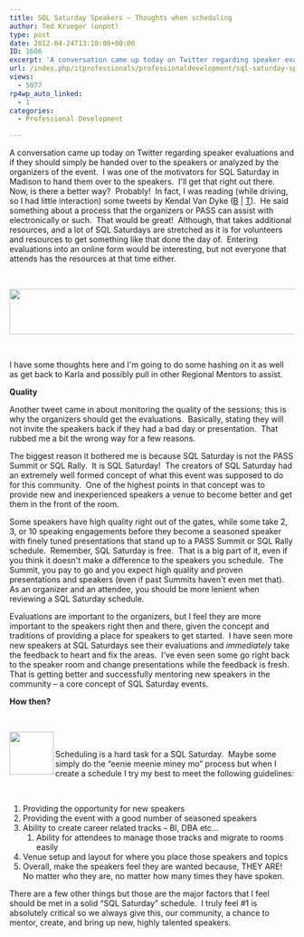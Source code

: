 ```yaml
---
title: SQL Saturday Speakers – Thoughts when scheduling
author: Ted Krueger (onpnt)
type: post
date: 2012-04-24T13:10:00+00:00
ID: 1606
excerpt: 'A conversation came up today on Twitter regarding speaker evaluations and if they should simply be handed over to the speakers or analyzed by the organizers of the event.  I was one of the motivators for SQL Saturday in Madison to hand them over to the&hellip;'
url: /index.php/itprofessionals/professionaldevelopment/sql-saturday-speakers-thoughts-when/
views:
  - 5077
rp4wp_auto_linked:
  - 1
categories:
  - Professional Development

---
```

A conversation came up today on Twitter regarding speaker evaluations and if they should simply be handed over to the speakers or analyzed by the organizers of the event.  I was one of the motivators for SQL Saturday in Madison to hand them over to the speakers.  I'll get that right out there.  Now, is there a better way?  Probably!  In fact, I was reading (while driving, so I had little interaction) some tweets by Kendal Van Dyke ([B][1] | [T][2]).  He said something about a process that the organizers or PASS can assist with electronically or such.  That would be great!  Although, that takes additional resources, and a lot of SQL Saturdays are stretched as it is for volunteers and resources to get something like that done the day of.  Entering evaluations into an online form would be interesting, but not everyone that attends has the resources at that time either.

 

<div class="image_block">
  <a href="/media/blogs/ITProfessionals/-22.png?mtime=1335279951"><img src="/wp-content/uploads/blogs/ITProfessionals/-22.png?mtime=1335279951" alt="" width="624" height="80" /></a>
</div>

 

I have some thoughts here and I'm going to do some hashing on it as well as get back to Karla and possibly pull in other Regional Mentors to assist.

**Quality**

Another tweet came in about monitoring the quality of the sessions; this is why the organizers should get the evaluations.  Basically, stating they will not invite the speakers back if they had a bad day or presentation.  That rubbed me a bit the wrong way for a few reasons.

The biggest reason it bothered me is because SQL Saturday is not the PASS Summit or SQL Rally.  It is SQL Saturday!  The creators of SQL Saturday had an extremely well formed concept of what this event was supposed to do for this community.  One of the highest points in that concept was to provide new and inexperienced speakers a venue to become better and get them in the front of the room.

Some speakers have high quality right out of the gates, while some take 2, 3, or 10 speaking engagements before they become a seasoned speaker with finely tuned presentations that stand up to a PASS Summit or SQL Rally schedule.  Remember, SQL Saturday is free.  That is a big part of it, even if you think it doesn't make a difference to the speakers you schedule.  The Summit, you pay to go and you expect high quality and proven presentations and speakers (even if past Summits haven't even met that). As an organizer and an attendee, you should be more lenient when reviewing a SQL Saturday schedule.

Evaluations are important to the organizers, but I feel they are more important to the speakers right then and there, given the concept and traditions of providing a place for speakers to get started.  I have seen more new speakers at SQL Saturdays see their evaluations and _immediately_ take the feedback to heart and fix the areas.  I've even seen some go right back to the speaker room and change presentations while the feedback is fresh.  That is getting better and successfully mentoring new speakers in the community – a core concept of SQL Saturday events.

**How then?**

 

<div class="image_block">
  <a href="/media/blogs/ITProfessionals/-23.png?mtime=1335279951"><img src="/wp-content/uploads/blogs/ITProfessionals/-23.png?mtime=1335279951" alt="" width="78" height="76" align="left" /></a>
</div>

 

Scheduling is a hard task for a SQL Saturday.  Maybe some simply do the “eenie meenie miney mo” process but when I create a schedule I try my best to meet the following guidelines:

 

  1. Providing the opportunity for new speakers 
  2. Providing the event with a good number of seasoned speakers
  3. Ability to create career related tracks – BI, DBA etc... 
      1. Ability for attendees to manage those tracks and migrate to rooms easily
  4. Venue setup and layout for where you place those speakers and topics
  5. Overall, make the speakers feel they are wanted because, THEY ARE! No matter who they are, no matter how many times they have spoken. 

There are a few other things but those are the major factors that I feel should be met in a solid “SQL Saturday” schedule.  I truly feel #1 is absolutely critical so we always give this, our community, a chance to mentor, create, and bring up new, highly talented speakers.

 [1]: http://www.kendalvandyke.com/
 [2]: http://www.twitter.com/SQLDBA